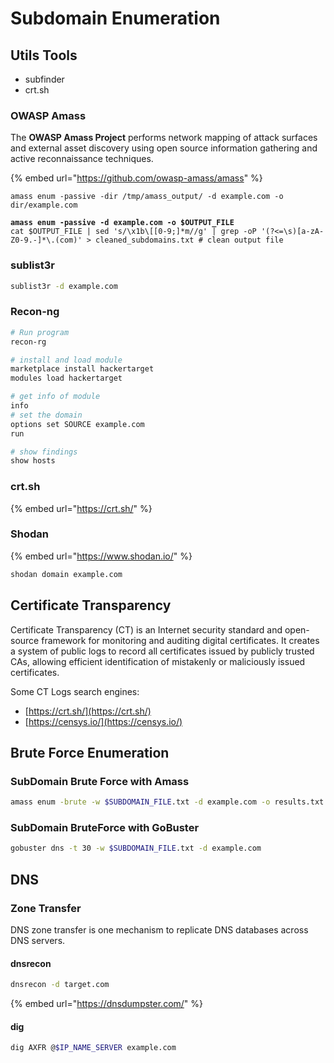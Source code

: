 # Subdomain Enumeration

## Utils Tools

* subfinder
* crt.sh

### OWASP Amass

The **OWASP Amass Project** performs network mapping of attack surfaces and external asset discovery using open source information gathering and active reconnaissance techniques.

{% embed url="https://github.com/owasp-amass/amass" %}

<pre class="language-bash" data-overflow="wrap"><code class="lang-bash">amass enum -passive -dir /tmp/amass_output/ -d example.com -o dir/example.com
<strong>
</strong><strong>amass enum -passive -d example.com -o $OUTPUT_FILE
</strong>cat $OUTPUT_FILE | sed 's/\x1b\[[0-9;]*m//g' | grep -oP '(?&#x3C;=\s)[a-zA-Z0-9.-]*\.(com)' > cleaned_subdomains.txt # clean output file
</code></pre>

### sublist3r

```bash
sublist3r -d example.com
```

### Recon-ng

```bash
# Run program
recon-rg

# install and load module
marketplace install hackertarget
modules load hackertarget

# get info of module
info
# set the domain 
options set SOURCE example.com
run

# show findings
show hosts
```



### crt.sh

{% embed url="https://crt.sh/" %}

### Shodan

{% embed url="https://www.shodan.io/" %}

```bash
shodan domain example.com
```

## Certificate Transparency

Certificate Transparency (CT) is an Internet security standard and open-source framework for monitoring and auditing digital certificates. It creates a system of public logs to record all certificates issued by publicly trusted CAs, allowing efficient identification of mistakenly or maliciously issued certificates.

Some CT Logs search engines:

* [https://crt.sh/](https://crt.sh/)
* [https://censys.io/](https://censys.io/)

## Brute Force Enumeration

### SubDomain Brute Force with Amass

```bash
amass enum -brute -w $SUBDOMAIN_FILE.txt -d example.com -o results.txt
```

### SubDomain BruteForce with GoBuster

```bash
gobuster dns -t 30 -w $SUBDOMAIN_FILE.txt -d example.com
```



## DNS

### Zone Transfer

DNS zone transfer is one mechanism to replicate DNS databases across DNS servers.

#### **dnsrecon**

```bash
dnsrecon -d target.com
```

{% embed url="https://dnsdumpster.com/" %}

#### dig

```bash
dig AXFR @$IP_NAME_SERVER example.com
```

















